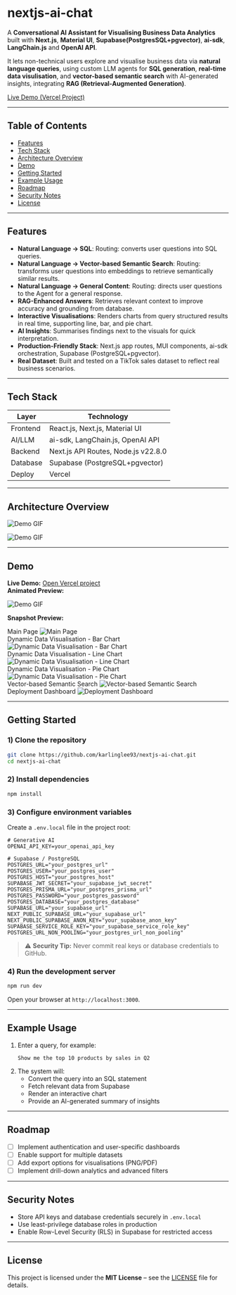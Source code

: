 # nextjs-ai-chat

A **Conversational AI Assistant for Visualising Business Data Analytics** built with **Next.js**, **Material UI**, **Supabase(PostgresSQL+pgvector)**, **ai-sdk**, **LangChain.js** and **OpenAI API**.  

It lets non-technical users explore and visualise business data via **natural language queries**, using custom LLM agents for **SQL generation**, **real-time data visulisation**, and **vector-based semantic search** with AI-generated insights, integrating **RAG (Retrieval-Augmented Generation)**.

[Live Demo (Vercel Project)](https://nextjs-ai-chat-mu-ten.vercel.app)

---

## Table of Contents

- [Features](#features)  
- [Tech Stack](#tech-stack)  
- [Architecture Overview](#architecture-overview)  
- [Demo](#demo)  
- [Getting Started](#getting-started)  
- [Example Usage](#example-usage)  
- [Roadmap](#roadmap)  
- [Security Notes](#security-notes)  
- [License](#license)

---

## Features

- **Natural Language → SQL**: Routing: converts user questions into SQL queries.
- **Natural Language → Vector-based Semantic Search**: Routing: transforms user questions into embeddings to retrieve semantically similar results.
- **Natural Language → General Content**: Routing: directs user questions to the Agent for a general response.
- **RAG-Enhanced Answers**: Retrieves relevant context to improve accuracy and grounding from database.  
- **Interactive Visualisations**: Renders charts from query structured results in real time, supporting line, bar, and pie chart.  
- **AI Insights**: Summarises findings next to the visuals for quick interpretation.  
- **Production-Friendly Stack**: Next.js app routes, MUI components, ai-sdk orchestration, Supabase (PostgreSQL+pgvector).  
- **Real Dataset**: Built and tested on a TikTok sales dataset to reflect real business scenarios.

---

## Tech Stack

| Layer      | Technology |
|-----------|------------|
| Frontend  | React.js, Next.js, Material UI |
| AI/LLM    | ai-sdk, LangChain.js, OpenAI API |
| Backend   | Next.js API Routes, Node.js v22.8.0 |
| Database  | Supabase (PostgreSQL+pgvector) |
| Deploy    | Vercel |

---

## Architecture Overview

![Demo GIF](public/architecture_design.png)

![Demo GIF](public/agent_design.png)

---

## Demo

**Live Demo:** [Open Vercel project](https://nextjs-ai-chat-mu-ten.vercel.app)  
**Animated Preview:**

![Demo GIF](public/demo.gif)

**Snapshot Preview:**

Main Page ![Main Page](public/main_page.png)  
Dynamic Data Visualisation - Bar Chart ![Dynamic Data Visualisation - Bar Chart](public/bar_chart.png)  
Dynamic Data Visualisation - Line Chart ![Dynamic Data Visualisation - Line Chart](public/line_chart.png)  
Dynamic Data Visualisation - Pie Chart ![Dynamic Data Visualisation - Pie Chart](public/pie_chart.png)  
Vector-based Semantic Search ![Vector-based Semantic Search](public/semantic_search.png)  
Deployment Dashboard ![Deployment Dashboard](public/depolyment_dashboard.png)  

---

## Getting Started

### 1) Clone the repository

```bash
git clone https://github.com/karlinglee93/nextjs-ai-chat.git
cd nextjs-ai-chat
```

### 2) Install dependencies

```bash
npm install
```

### 3) Configure environment variables

Create a `.env.local` file in the project root:

```env
# Generative AI
OPENAI_API_KEY=your_openai_api_key

# Supabase / PostgreSQL
POSTGRES_URL="your_postgres_url"
POSTGRES_USER="your_postgres_user"
POSTGRES_HOST="your_postgres_host"
SUPABASE_JWT_SECRET="your_supabase_jwt_secret"
POSTGRES_PRISMA_URL="your_postgres_prisma_url"
POSTGRES_PASSWORD="your_postgres_password"
POSTGRES_DATABASE="your_postgres_database"
SUPABASE_URL="your_supabase_url"
NEXT_PUBLIC_SUPABASE_URL="your_supabase_url"
NEXT_PUBLIC_SUPABASE_ANON_KEY="your_supabase_anon_key"
SUPABASE_SERVICE_ROLE_KEY="your_supabase_service_role_key"
POSTGRES_URL_NON_POOLING="your_postgres_url_non_pooling"
```

> ⚠ **Security Tip:** Never commit real keys or database credentials to GitHub.

### 4) Run the development server

```bash
npm run dev
```

Open your browser at `http://localhost:3000`.

---

## Example Usage

1. Enter a query, for example:
   ```
   Show me the top 10 products by sales in Q2
   ```
2. The system will:
   - Convert the query into an SQL statement  
   - Fetch relevant data from Supabase  
   - Render an interactive chart  
   - Provide an AI-generated summary of insights

---

## Roadmap

- [ ] Implement authentication and user-specific dashboards  
- [ ] Enable support for multiple datasets  
- [ ] Add export options for visualisations (PNG/PDF)  
- [ ] Implement drill-down analytics and advanced filters  

---

## Security Notes

- Store API keys and database credentials securely in `.env.local`  
- Use least-privilege database roles in production  
- Enable Row-Level Security (RLS) in Supabase for restricted access  

---

## License

This project is licensed under the **MIT License** – see the [LICENSE](LICENSE) file for details.
